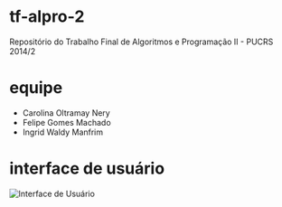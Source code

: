 tf-alpro-2
==========

Repositório do Trabalho Final de Algoritmos e Programação II - PUCRS 2014/2

equipe
======
- Carolina Oltramay Nery
- Felipe Gomes Machado
- Ingrid Waldy Manfrim

interface de usuário
====================
![Interface de Usuário](https://github.com/fgmrepos/tf-alpro-2/blob/master/first_delivery/interface.jpg)

